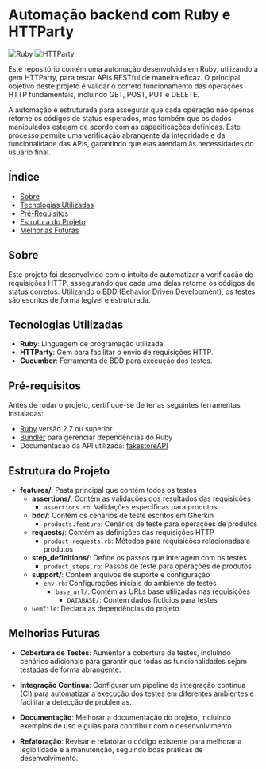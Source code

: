 # Automação backend com Ruby e HTTParty

![Ruby](https://img.shields.io/badge/Ruby-v3.0.0-red.svg) ![HTTParty](https://img.shields.io/badge/HTTParty-v0.18.1-blue.svg)

Este repositório contém uma automação desenvolvida em Ruby, utilizando a gem HTTParty, para testar APIs RESTful de maneira eficaz. O principal objetivo deste projeto é validar o correto funcionamento das operações HTTP fundamentais, incluindo GET, POST, PUT e DELETE. 

A automação é estruturada para assegurar que cada operação não apenas retorne os códigos de status esperados, mas também que os dados manipulados estejam de acordo com as especificações definidas. Este processo permite uma verificação abrangente da integridade e da funcionalidade das APIs, garantindo que elas atendam às necessidades do usuário final.


## Índice

- [Sobre](#sobre)
- [Tecnologias Utilizadas](#tecnologias-utilizadas)
- [Pré-Requisitos](#pré-requisitos)
- [Estrutura do Projeto](#estrutura-do-projeto)
- [Melhorias Futuras](#melhorias-futuras)


## Sobre

Este projeto foi desenvolvido com o intuito de automatizar a verificação de requisições HTTP, assegurando que cada uma delas retorne os códigos de status corretos. Utilizando o BDD (Behavior Driven Development), os testes são escritos de forma legível e estruturada.

## Tecnologias Utilizadas

- **Ruby**: Linguagem de programação utilizada.
- **HTTParty**: Gem para facilitar o envio de requisições HTTP.
- **Cucumber**: Ferramenta de BDD para execução dos testes.

## Pré-requisitos

Antes de rodar o projeto, certifique-se de ter as seguintes ferramentas instaladas:

- [Ruby](https://www.ruby-lang.org/en/downloads/) versão 2.7 ou superior
- [Bundler](https://bundler.io/) para gerenciar dependências do Ruby
- Documentacao da API utilizada: [fakestoreAPI](https://fakestoreapi.com/docs)

## Estrutura do Projeto

- **features/**: Pasta principal que contém todos os testes
  - **assertions/**: Contém as validações dos resultados das requisições
    - `assertions.rb`: Validações específicas para produtos
  - **bdd/**: Contém os cenários de teste escritos em Gherkin
    - `products.feature`: Cenários de teste para operações de produtos
  - **requests/**: Contém as definições das requisições HTTP
    - `product_requests.rb`: Métodos para requisições relacionadas a produtos
  - **step_definitions/**: Define os passos que interagem com os testes
    - `product_steps.rb`: Passos de teste para operações de produtos
  - **support/**: Contém arquivos de suporte e configuração
    - `env.rb`: Configurações iniciais do ambiente de testes
      - `base_url/`: Contém as URLs base utilizadas nas requisições
         - `DATABASE/`: Contém dados fictícios para testes
  - `Gemfile`: Declara as dependências do projeto
 
## Melhorias Futuras


- **Cobertura de Testes**: Aumentar a cobertura de testes, incluindo cenários adicionais para garantir que todas as funcionalidades sejam testadas de forma abrangente.

- **Integração Contínua**: Configurar um pipeline de integração contínua (CI) para automatizar a execução dos testes em diferentes ambientes e facilitar a detecção de problemas.

- **Documentação**: Melhorar a documentação do projeto, incluindo exemplos de uso e guias para contribuir com o desenvolvimento.

- **Refatoração**: Revisar e refatorar o código existente para melhorar a legibilidade e a manutenção, seguindo boas práticas de desenvolvimento.


